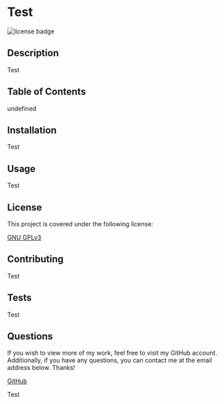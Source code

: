 # Test

![license badge](https://img.shields.io/badge/license-GNU-brightgreen)
    
## Description

Test

## Table of Contents

undefined

## Installation

Test

## Usage

Test

## License

This project is covered under the following license:
    
[GNU GPLv3](http://www.gnu.org/licenses/gpl-3.0.html)
    
## Contributing

Test

## Tests

Test

## Questions

If you wish to view more of my work, feel free to visit my GitHub account. Additionally, if you have any questions, you can contact me at the email address below. Thanks!

[GitHub](https://github.com/Test)

Test
